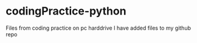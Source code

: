 # codingPractice-python
Files from coding practice on pc harddrive
I have added files to my github repo
